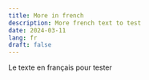 ```yaml
---
title: More in french
description: More french text to test
date: 2024-03-11
lang: fr
draft: false
---
```


Le texte en français pour tester
